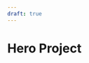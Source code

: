 ```yaml
---
draft: true
---
```


# Hero Project
<!--
NOTE: This page should contain:
- Hero Project: Showcase for iR Engine's development tools and workflows
- Guide: Expands on the Basics tutorial, and teaches the user how to program the Hero Project and be comfortable with EE project development
- Segue: Lead the user into the Beyond The Basics guide

TODO:
-->
